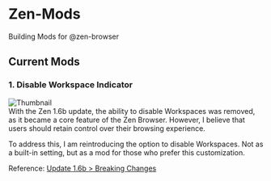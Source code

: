 # Zen-Mods
Building Mods for @zen-browser

## Current Mods
### 1. Disable Workspace Indicator
![Thumbnail](https://github.com/user-attachments/assets/211d5f3e-8b73-4b53-afaf-ceb07d8844d2) <br>
With the Zen 1.6b update, the ability to disable Workspaces was removed, as it became a core feature of the Zen Browser. However, I believe that users should retain control over their browsing experience.

To address this, I am reintroducing the option to disable Workspaces. Not as a built-in setting, but as a mod for those who prefer this customization.

Reference: [Update 1.6b > Breaking Changes](https://zen-browser.app/release-notes/#1.6b)
